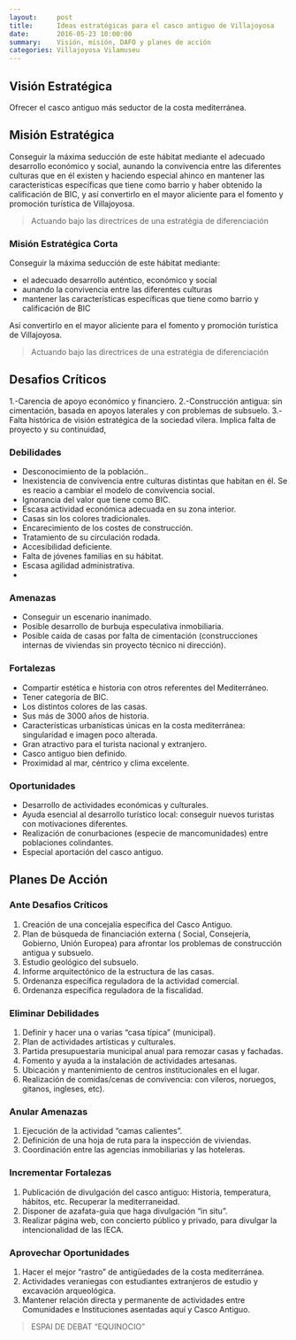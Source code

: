 ```yaml
---
layout:     post
title:      Ideas estratégicas para el casco antiguo de Villajoyosa
date:       2016-05-23 10:00:00
summary:    Visión, misión, DAFO y planes de acción
categories: Villajoyosa Vilamuseu
---
```


## Visión Estratégica

Ofrecer el casco antiguo más seductor de la costa mediterránea.

## Misión Estratégica
Conseguir la máxima seducción de este hábitat mediante el adecuado desarrollo económico y social, aunando la convivencia entre las diferentes  culturas que en él existen y haciendo especial ahinco en mantener las características específicas que tiene como barrio y haber obtenido la calificación de BIC, y así convertirlo en el mayor aliciente para el fomento y promoción turística de Villajoyosa.

> Actuando bajo las directrices de una estratégia de diferenciación

###   Misión Estratégica Corta

Conseguir la máxima seducción de este hábitat mediante:
- el adecuado desarrollo auténtico, económico y social
- aunando la convivencia entre las diferentes  culturas
- mantener las características específicas que tiene como barrio y calificación de BIC

Así convertirlo en el mayor aliciente para el fomento y promoción turística de Villajoyosa.

> Actuando bajo las directrices de una estratégia de diferenciación

## Desafios Críticos

1.-Carencia de apoyo económico y financiero.
2.-Construcción antigua: sin cimentación, basada en apoyos laterales y con problemas de subsuelo.
3.- Falta histórica de visión estratégica de la sociedad vilera.  Implica falta de proyecto y su continuidad,
### Debilidades

- Desconocimiento de la población..
 - Inexistencia de convivencia entre culturas distintas que habitan en él. Se es reacio a cambiar el modelo de convivencia social.
- Ignorancia del valor que tiene como BIC.
- Escasa actividad económica adecuada en su zona interior.
- Casas sin los colores tradicionales.
- Encarecimiento de los costes de construcción.
- Tratamiento de su circulación rodada.
- Accesibilidad deficiente.
- Falta de jóvenes familias en su hábitat.
- Escasa agilidad administrativa.
-
### Amenazas

- Conseguir un escenario inanimado.
- Posible desarrollo de burbuja especulativa inmobiliaria.
- Posible caída de casas por falta de cimentación (construcciones internas de viviendas sin proyecto técnico ni dirección).
### Fortalezas

- Compartir estética e historia con otros referentes del Mediterráneo.
- Tener categoría de BIC.
- Los distintos colores de las casas.
- Sus más de 3000 años de historia.
- Características urbanísticas únicas en la costa mediterránea: singularidad e imagen poco alterada.
- Gran atractivo para el turista nacional y extranjero.
- Casco antiguo bien definido.
- Proximidad al mar, céntrico y clima excelente.
### Oportunidades

- Desarrollo de actividades económicas y culturales.
- Ayuda  esencial al desarrollo turístico local: conseguir nuevos turistas con motivaciones diferentes.
- Realización de conurbaciones (especie de mancomunidades) entre poblaciones colindantes.
- Especial aportación del casco antiguo.

## Planes De Acción

### Ante Desafios Críticos

1.  Creación de una concejalía específica del Casco Antiguo.
2.  Plan de búsqueda de financiación externa ( Social,  Consejería, Gobierno, Unión Europea) para afrontar los problemas de construcción antigua y subsuelo.
3.  Estudio geológico del subsuelo.
4.  Informe arquitectónico de la estructura de las casas.
5.  Ordenanza específica reguladora de la actividad comercial.
6.  Ordenanza específica reguladora de la fiscalidad.

### Eliminar Debilidades

1.  Definir y hacer una o varias “casa típica” (municipal).
2.  Plan de actividades artísticas y culturales.
3.  Partida presupuestaria municipal anual para remozar casas y fachadas.
4.  Fomento y ayuda a la instalación de actividades artesanas.
5.  Ubicación y mantenimiento de centros institucionales en el lugar.
6.  Realización de comidas/cenas de convivencia: con vileros, noruegos, gitanos, ingleses, etc).

### Anular Amenazas

1.  Ejecución de la actividad “camas calientes”.
2.  Definición de una hoja de ruta para la inspección de viviendas.
3.  Coordinación entre las agencias inmobiliarias y las hoteleras.

### Incrementar Fortalezas

1.  Publicación de divulgación del casco antiguo: Historia, temperatura, hábitos, etc. Recuperar la mediterraneidad.
2.  Disponer de azafata-guia que haga divulgación “in situ”.
3.  Realizar página web, con concierto público y privado, para divulgar la intencionalidad de las IECA.

### Aprovechar Oportunidades

1.  Hacer el mejor “rastro” de antigüedades de la costa mediterránea.
2.  Actividades veraniegas con estudiantes extranjeros de estudio y excavación arqueológica.
3.  Mantener relación directa y permanente de actividades entre Comunidades e Instituciones asentadas aquí y Casco Antiguo.


> ESPAI DE DEBAT “EQUINOCIO”
